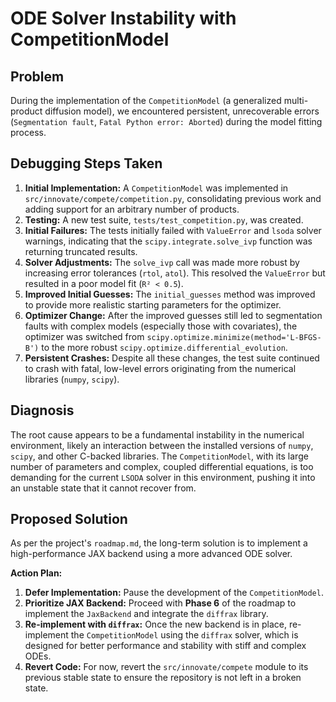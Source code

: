 # ODE Solver Instability with CompetitionModel

## Problem

During the implementation of the `CompetitionModel` (a generalized multi-product diffusion model), we encountered persistent, unrecoverable errors (`Segmentation fault`, `Fatal Python error: Aborted`) during the model fitting process.

## Debugging Steps Taken

1.  **Initial Implementation:** A `CompetitionModel` was implemented in `src/innovate/compete/competition.py`, consolidating previous work and adding support for an arbitrary number of products.
2.  **Testing:** A new test suite, `tests/test_competition.py`, was created.
3.  **Initial Failures:** The tests initially failed with `ValueError` and `lsoda` solver warnings, indicating that the `scipy.integrate.solve_ivp` function was returning truncated results.
4.  **Solver Adjustments:** The `solve_ivp` call was made more robust by increasing error tolerances (`rtol`, `atol`). This resolved the `ValueError` but resulted in a poor model fit (`R² < 0.5`).
5.  **Improved Initial Guesses:** The `initial_guesses` method was improved to provide more realistic starting parameters for the optimizer.
6.  **Optimizer Change:** After the improved guesses still led to segmentation faults with complex models (especially those with covariates), the optimizer was switched from `scipy.optimize.minimize(method='L-BFGS-B')` to the more robust `scipy.optimize.differential_evolution`.
7.  **Persistent Crashes:** Despite all these changes, the test suite continued to crash with fatal, low-level errors originating from the numerical libraries (`numpy`, `scipy`).

## Diagnosis

The root cause appears to be a fundamental instability in the numerical environment, likely an interaction between the installed versions of `numpy`, `scipy`, and other C-backed libraries. The `CompetitionModel`, with its large number of parameters and complex, coupled differential equations, is too demanding for the current `LSODA` solver in this environment, pushing it into an unstable state that it cannot recover from.

## Proposed Solution

As per the project's `roadmap.md`, the long-term solution is to implement a high-performance JAX backend using a more advanced ODE solver.

**Action Plan:**
1.  **Defer Implementation:** Pause the development of the `CompetitionModel`.
2.  **Prioritize JAX Backend:** Proceed with **Phase 6** of the roadmap to implement the `JaxBackend` and integrate the `diffrax` library.
3.  **Re-implement with `diffrax`:** Once the new backend is in place, re-implement the `CompetitionModel` using the `diffrax` solver, which is designed for better performance and stability with stiff and complex ODEs.
4.  **Revert Code:** For now, revert the `src/innovate/compete` module to its previous stable state to ensure the repository is not left in a broken state.
